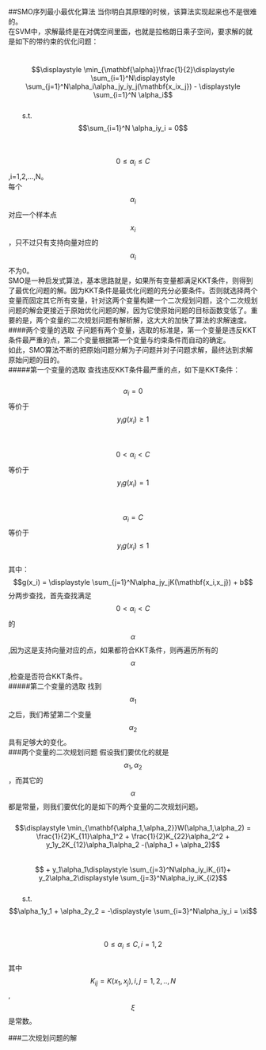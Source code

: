 ##SMO序列最小最优化算法
当你明白其原理的时候，该算法实现起来也不是很难的。  
在SVM中，求解最终是在对偶空间里面，也就是拉格朗日乘子空间，要求解的就是如下的带约束的优化问题：  
 
&emsp;&emsp;$$\displaystyle \min_{\mathbf{\alpha}}\frac{1}{2}\displaystyle \sum_{i=1}^N\displaystyle \sum_{j=1}^N\alpha_i\alpha_jy_iy_j(\mathbf{x_ix_j}) - \displaystyle \sum_{i=1}^N \alpha_i$$   
&emsp;&emsp;s.t.  $$\sum_{i=1}^N \alpha_iy_i = 0$$   
&emsp;&emsp;&emsp;&emsp;$$0 \le \alpha_i \le C$$ ,i=1,2,...,N。   
每个$$\alpha_i$$对应一个样本点$$x_i$$，只不过只有支持向量对应的$$\alpha_i$$不为0。  
SMO是一种启发式算法，基本思路就是，如果所有变量都满足KKT条件，则得到了最优化问题的解。因为KKT条件是最优化问题的充分必要条件。否则就选择两个变量而固定其它所有变量，针对这两个变量构建一个二次规划问题，这个二次规划问题的解会更接近于原始优化问题的解，因为它使原始问题的目标函数变低了。重要的是，两个变量的二次规划问题有解析解，这大大的加快了算法的求解速度。
####两个变量的选取
子问题有两个变量，选取的标准是，第一个变量是违反KKT条件最严重的点，第二个变量根据第一个变量与约束条件而自动的确定。  
如此，SMO算法不断的把原始问题分解为子问题并对子问题求解，最终达到求解原始问题的目的。  
#####第一个变量的选取
查找违反KKT条件最严重的点，如下是KKT条件：  
&emsp;&emsp;$$\alpha_i = 0$$等价于$$y_ig(x_i) \ge 1$$   
&emsp;&emsp;$$0 \lt \alpha_i \lt  C$$等价于$$y_ig(x_i) = 1$$  
&emsp;&emsp;$$\alpha_i =  C$$等价于$$y_ig(x_i) \le 1$$  
其中： $$g(x_i) = \displaystyle \sum_{j=1}^N\alpha_jy_jK(\mathbf{x_i,x_j}) + b$$ 
分两步查找，首先查找满足$$0 \lt \alpha_i \lt  C$$的$$\alpha$$,因为这是支持向量对应的点，如果都符合KKT条件，则再遍历所有的$$\alpha$$,检查是否符合KKT条件。  
#####第二个变量的选取
找到$$\alpha_1$$之后，我们希望第二个变量$$\alpha_2$$具有足够大的变化。  
###两个变量的二次规划问题
假设我们要优化的就是$$\alpha_1, \alpha_2$$，而其它的$$\alpha$$都是常量，则我们要优化的是如下的两个变量的二次规划问题。  
&emsp;&emsp;$$\displaystyle \min_{\mathbf{\alpha_1,\alpha_2}}W(\alpha_1,\alpha_2) = \frac{1}{2}K_{11}\alpha_1^2 + \frac{1}{2}K_{22}\alpha_2^2 + y_1y_2K_{12}\alpha_1\alpha_2 -(\alpha_1 + \alpha_2)$$
&emsp;&emsp;&emsp;&emsp;&emsp;&emsp;$$ + y_1\alpha_1\displaystyle \sum_{j=3}^N\alpha_iy_iK_{i1}+ y_2\alpha_2\displaystyle \sum_{j=3}^N\alpha_iy_iK_{i2}$$   
&emsp;&emsp;s.t.  $$\alpha_1y_1 + \alpha_2y_2 = -\displaystyle \sum_{i=3}^N\alpha_iy_i = \xi$$   
&emsp;&emsp;&emsp;&emsp;$$0 \le \alpha_i \le C, i = 1,2$$   
其中$$K_{ij} = K(x_1,x_j),i,j=1,2,..,N$$,  $$\xi$$是常数。   

###二次规划问题的解

 


    
 


